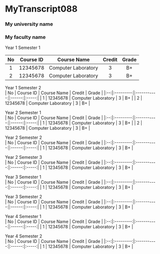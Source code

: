 # MyTranscript088

### My university name

### My faculty name

Year 1 Semester 1

| No | Course ID | Course Name | Credit | Grade |
|:--:|:---------:|:-----------:|:------:|:-----:|
| 1 |	12345678 | Computer Laboratory | 3 | B+ |
| 2 |	12345678 | Computer Laboratory | 3 | B+ |
				
Year 1 Semester 2				
| No | Course ID | Course Name | Credit | Grade |
|:--:|:---------:|:-----------:|:------:|:-----:|
| 1 |	12345678 | Computer Laboratory | 3 | B+ |
| 2 |	12345678 | Computer Laboratory | 3 | B+ |
				
Year 2 Semester 1				
| No | Course ID | Course Name | Credit | Grade |
|:--:|:---------:|:-----------:|:------:|:-----:|
| 1 |	12345678 | Computer Laboratory | 3 | B+ |
| 2 |	12345678 | Computer Laboratory | 3 | B+ |
				
Year 2 Semester 2				
| No | Course ID | Course Name | Credit | Grade |
|:--:|:---------:|:-----------:|:------:|:-----:|
| 1 |	12345678 | Computer Laboratory | 3 | B+ |
				
Year 2 Semester 3				
| No | Course ID | Course Name | Credit | Grade |
|:--:|:---------:|:-----------:|:------:|:-----:|
| 1 |	12345678 | Computer Laboratory | 3 | B+ |
				
Year 3 Semester 1				
| No | Course ID | Course Name | Credit | Grade |
|:--:|:---------:|:-----------:|:------:|:-----:|
| 1 |	12345678 | Computer Laboratory | 3 | B+ |
				
Year 3 Semester 2				
| No | Course ID | Course Name | Credit | Grade |
|:--:|:---------:|:-----------:|:------:|:-----:|
| 1 |	12345678 | Computer Laboratory | 3 | B+ |
				
Year 4 Semester 1				
| No | Course ID | Course Name | Credit | Grade |
|:--:|:---------:|:-----------:|:------:|:-----:|
| 1 |	12345678 | Computer Laboratory | 3 | B+ |
				
Year 4 Semester 2				
| No | Course ID | Course Name | Credit | Grade |
|:--:|:---------:|:-----------:|:------:|:-----:|
| 1 |	12345678 | Computer Laboratory | 3 | B+ |
